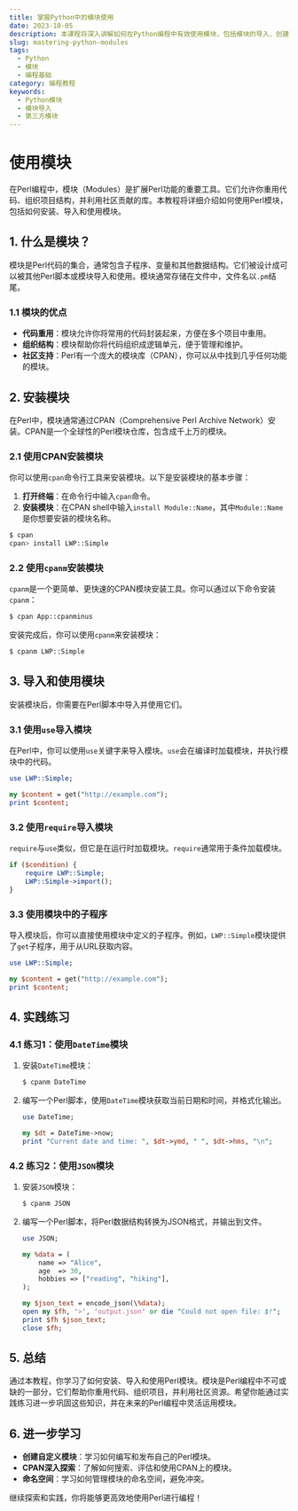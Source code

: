 ```yaml
---
title: 掌握Python中的模块使用
date: 2023-10-05
description: 本课程将深入讲解如何在Python编程中有效使用模块，包括模块的导入、创建和使用第三方模块。
slug: mastering-python-modules
tags:
  - Python
  - 模块
  - 编程基础
category: 编程教程
keywords:
  - Python模块
  - 模块导入
  - 第三方模块
---
```


# 使用模块

在Perl编程中，模块（Modules）是扩展Perl功能的重要工具。它们允许你重用代码、组织项目结构，并利用社区贡献的库。本教程将详细介绍如何使用Perl模块，包括如何安装、导入和使用模块。

## 1. 什么是模块？

模块是Perl代码的集合，通常包含子程序、变量和其他数据结构。它们被设计成可以被其他Perl脚本或模块导入和使用。模块通常存储在文件中，文件名以`.pm`结尾。

### 1.1 模块的优点

- **代码重用**：模块允许你将常用的代码封装起来，方便在多个项目中重用。
- **组织结构**：模块帮助你将代码组织成逻辑单元，便于管理和维护。
- **社区支持**：Perl有一个庞大的模块库（CPAN），你可以从中找到几乎任何功能的模块。

## 2. 安装模块

在Perl中，模块通常通过CPAN（Comprehensive Perl Archive Network）安装。CPAN是一个全球性的Perl模块仓库，包含成千上万的模块。

### 2.1 使用CPAN安装模块

你可以使用`cpan`命令行工具来安装模块。以下是安装模块的基本步骤：

1. **打开终端**：在命令行中输入`cpan`命令。
2. **安装模块**：在CPAN shell中输入`install Module::Name`，其中`Module::Name`是你想要安装的模块名称。

```bash
$ cpan
cpan> install LWP::Simple
```

### 2.2 使用`cpanm`安装模块

`cpanm`是一个更简单、更快速的CPAN模块安装工具。你可以通过以下命令安装`cpanm`：

```bash
$ cpan App::cpanminus
```

安装完成后，你可以使用`cpanm`来安装模块：

```bash
$ cpanm LWP::Simple
```

## 3. 导入和使用模块

安装模块后，你需要在Perl脚本中导入并使用它们。

### 3.1 使用`use`导入模块

在Perl中，你可以使用`use`关键字来导入模块。`use`会在编译时加载模块，并执行模块中的代码。

```perl
use LWP::Simple;

my $content = get("http://example.com");
print $content;
```

### 3.2 使用`require`导入模块

`require`与`use`类似，但它是在运行时加载模块。`require`通常用于条件加载模块。

```perl
if ($condition) {
    require LWP::Simple;
    LWP::Simple->import();
}
```

### 3.3 使用模块中的子程序

导入模块后，你可以直接使用模块中定义的子程序。例如，`LWP::Simple`模块提供了`get`子程序，用于从URL获取内容。

```perl
use LWP::Simple;

my $content = get("http://example.com");
print $content;
```

## 4. 实践练习

### 4.1 练习1：使用`DateTime`模块

1. 安装`DateTime`模块：

   ```bash
   $ cpanm DateTime
   ```

2. 编写一个Perl脚本，使用`DateTime`模块获取当前日期和时间，并格式化输出。

   ```perl
   use DateTime;

   my $dt = DateTime->now;
   print "Current date and time: ", $dt->ymd, " ", $dt->hms, "\n";
   ```

### 4.2 练习2：使用`JSON`模块

1. 安装`JSON`模块：

   ```bash
   $ cpanm JSON
   ```

2. 编写一个Perl脚本，将Perl数据结构转换为JSON格式，并输出到文件。

   ```perl
   use JSON;

   my %data = (
       name => "Alice",
       age  => 30,
       hobbies => ["reading", "hiking"],
   );

   my $json_text = encode_json(\%data);
   open my $fh, '>', 'output.json' or die "Could not open file: $!";
   print $fh $json_text;
   close $fh;
   ```

## 5. 总结

通过本教程，你学习了如何安装、导入和使用Perl模块。模块是Perl编程中不可或缺的一部分，它们帮助你重用代码、组织项目，并利用社区资源。希望你能通过实践练习进一步巩固这些知识，并在未来的Perl编程中灵活运用模块。

## 6. 进一步学习

- **创建自定义模块**：学习如何编写和发布自己的Perl模块。
- **CPAN深入探索**：了解如何搜索、评估和使用CPAN上的模块。
- **命名空间**：学习如何管理模块的命名空间，避免冲突。

继续探索和实践，你将能够更高效地使用Perl进行编程！